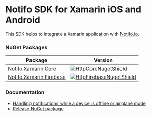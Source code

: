 # Notifo SDK for Xamarin iOS and Android
This SDK helps to integrate a Xamarin application with [Notifo.io](https://www.notifo.io/).

### NuGet Packages
| Package | Version | 
|--------|--------|
| [Notifo.Xamarin.Core](https://www.nuget.org/packages/Notifo.Xamarin.Core) | [![HttpCoreNugetShield]][HttpCoreNuget] | 
| [Notifo.Xamarin.Firebase](https://www.nuget.org/packages/Notifo.Xamarin.Firebase) | [![HttpFirebaseNugetShield]][HttpFirebaseNuget] | 


### Documentation
* [Handling notifications while a device is offline or airplane mode](docs/offline-device-handling.md)
* [Release NuGet package](docs/release-nuget.md)


[HttpCoreNugetShield]: https://img.shields.io/nuget/v/Notifo.Xamarin.Core
[HttpCoreNuget]: https://www.nuget.org/packages/Notifo.Xamarin.Core
[HttpFirebaseNugetShield]: https://img.shields.io/nuget/v/Notifo.Xamarin.Firebase
[HttpFirebaseNuget]: https://www.nuget.org/packages/Notifo.Xamarin.Firebase
